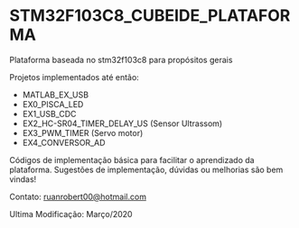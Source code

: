 # STM32F103C8_CUBEIDE_PLATAFORMA
 Plataforma baseada no stm32f103c8 para propósitos gerais

 Projetos implementados até então:
  - MATLAB_EX_USB
  - EX0_PISCA_LED
  - EX1_USB_CDC
  - EX2_HC-SR04_TIMER_DELAY_US (Sensor Ultrassom)
  - EX3_PWM_TIMER (Servo motor)
  - EX4_CONVERSOR_AD

Códigos de implementação básica para facilitar o aprendizado da plataforma. Sugestões de implementação, dúvidas ou melhorias são bem vindas!

Contato: ruanrobert00@hotmail.com

Ultima Modificação: Março/2020
